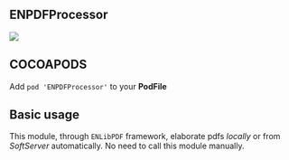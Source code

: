 ## ENPDFProcessor
![](https://badgen.net/badge/stable/1.0.0/blue)
## COCOAPODS
Add `pod 'ENPDFProcessor'` to your **PodFile**

## Basic usage
This module, through `ENLibPDF` framework, elaborate pdfs *locally* or from *SoftServer* automatically. No need to call this module manually.
